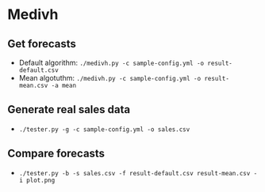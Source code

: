 Medivh
======

Get forecasts
-------------
* Default algorithm: `./medivh.py -c sample-config.yml -o result-default.csv`
* Mean algotuthm: `./medivh.py -c sample-config.yml -o result-mean.csv -a mean`

Generate real sales data
------------------------
* `./tester.py -g -c sample-config.yml -o sales.csv`

Compare forecasts
-----------------
* `./tester.py -b -s sales.csv -f result-default.csv result-mean.csv -i plot.png`
